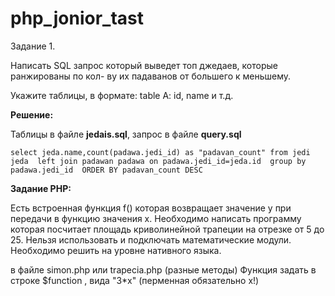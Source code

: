# php_jonior_tast

Задание 1.

Написать SQL запрос который выведет топ джедаев, которые ранжированы по кол-
ву их падаванов от большего к меньшему.

Укажите таблицы, в формате:
table A: id, name и т.д.

**Решение:**

Таблицы в файле **jedais.sql**, запрос в файле  **query.sql**

`select jeda.name,count(padawa.jedi_id) as "padavan_count"
	from jedi jeda 
		left join padawan padawa on padawa.jedi_id=jeda.id 
			group by padawa.jedi_id  ORDER BY padavan_count DESC`



**Задание PHP:**


Есть встроенная функция f() которая возвращает значение y при передачи в функцию
значения x. Необходимо написать программу которая посчитает площадь
криволинейной трапеции на отрезке от 5 до 25. Нельзя использовать и подключать
математические модули. Необходимо решить на уровне нативного языка.​



в файле simon.php или trapecia.php (разные методы)
Функция задать в строке $function , вида  "3*x" (перменная обязательно х!)